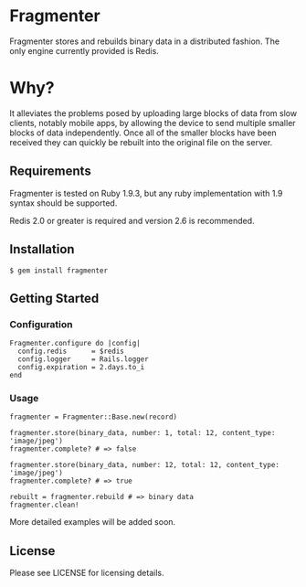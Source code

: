 # Fragmenter

Fragmenter stores and rebuilds binary data in a distributed fashion. The only
engine currently provided is Redis.

# Why?

It alleviates the problems posed by uploading large blocks of data from slow
clients, notably mobile apps, by allowing the device to send multiple smaller
blocks of data independently. Once all of the smaller blocks have been received
they can quickly be rebuilt into the original file on the server.

## Requirements

Fragmenter is tested on Ruby 1.9.3, but any ruby implementation with 1.9 syntax
should be supported.

Redis 2.0 or greater is required and version 2.6 is recommended.

## Installation

    $ gem install fragmenter

## Getting Started

### Configuration

    Fragmenter.configure do |config|
      config.redis      = $redis
      config.logger     = Rails.logger
      config.expiration = 2.days.to_i
    end

### Usage

    fragmenter = Fragmenter::Base.new(record)

    fragmenter.store(binary_data, number: 1, total: 12, content_type: 'image/jpeg')
    fragmenter.complete? # => false

    fragmenter.store(binary_data, number: 12, total: 12, content_type: 'image/jpeg')
    fragmenter.complete? # => true

    rebuilt = fragmenter.rebuild # => binary data
    fragmenter.clean!

More detailed examples will be added soon.

## License

Please see LICENSE for licensing details.

